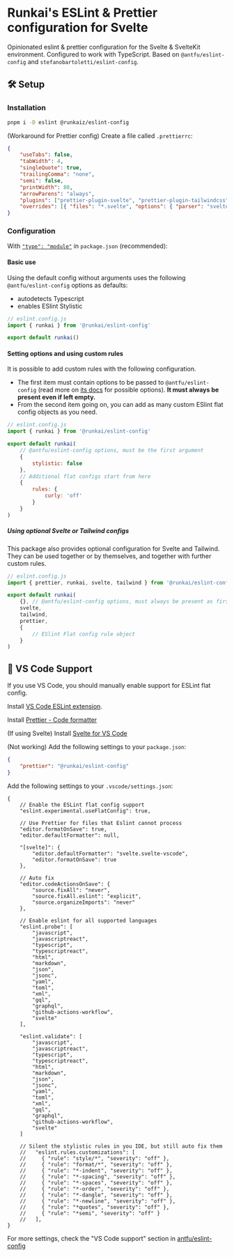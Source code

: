# Runkai's ESLint & Prettier configuration for Svelte

Opinionated eslint & prettier configuration for the Svelte & SvelteKit environment. Configured to work with TypeScript. Based on `@antfu/eslint-config` and `stefanobartoletti/eslint-config`.

## 🛠️ Setup

### Installation

```bash
pnpm i -D eslint @runkaiz/eslint-config
```

(Workaround for Prettier config) Create a file called `.prettierrc`:

```json
{
    "useTabs": false,
    "tabWidth": 4,
    "singleQuote": true,
    "trailingComma": "none",
    "semi": false,
    "printWidth": 80,
    "arrowParens": "always",
    "plugins": ["prettier-plugin-svelte", "prettier-plugin-tailwindcss"],
    "overrides": [{ "files": "*.svelte", "options": { "parser": "svelte" } }]
}
```

### Configuration

With [`"type": "module"`](https://nodejs.org/api/packages.html#type) in `package.json` (recommended):

#### Basic use

Using the default config without arguments uses the following `@antfu/eslint-config` options as defaults:

-   autodetects Typescript
-   enables ESlint Stylistic

```js
// eslint.config.js
import { runkai } from '@runkai/eslint-config'

export default runkai()
```

#### Setting options and using custom rules

It is possible to add custom rules with the following configuration.

-   The first item must contain options to be passed to `@antfu/eslint-config` (read more on [its docs](https://github.com/antfu/eslint-config) for possible options). **It must always be present even if left empty.**
-   From the second item going on, you can add as many custom ESlint flat config objects as you need.

```js
// eslint.config.js
import { runkai } from '@runkai/eslint-config'

export default runkai(
    // @antfu/eslint-config options, must be the first argument
    {
        stylistic: false
    },
    // Additional flat configs start from here
    {
        rules: {
            curly: 'off'
        }
    }
)
```

##### Using optional Svelte or Tailwind configs

This package also provides optional configuration for Svelte and Tailwind. They can be used together or by themselves, and together with further custom rules.

```js
// eslint.config.js
import { prettier, runkai, svelte, tailwind } from '@runkai/eslint-config'

export default runkai(
    {}, // @antfu/eslint-config options, must always be present as first item
    svelte,
    tailwind,
    prettier,
    {
        // ESlint Flat config rule object
    }
)
```

## 📝 VS Code Support

If you use VS Code, you should manually enable support for ESLint flat config.

Install [VS Code ESLint extension](https://marketplace.visualstudio.com/items?itemName=dbaeumer.vscode-eslint).

Install [Prettier - Code formatter](https://marketplace.visualstudio.com/items?itemName=esbenp.prettier-vscode)

(If using Svelte) Install [Svelte for VS Code](https://marketplace.visualstudio.com/items?itemName=svelte.svelte-vscode)

(Not working) Add the following settings to your `package.json`:

```json
{
    "prettier": "@runkai/eslint-config"
}
```

Add the following settings to your `.vscode/settings.json`:

```jsonc
{
    // Enable the ESLint flat config support
    "eslint.experimental.useFlatConfig": true,

    // Use Prettier for files that Eslint cannot process
    "editor.formatOnSave": true,
    "editor.defaultFormatter": null,

    "[svelte]": {
        "editor.defaultFormatter": "svelte.svelte-vscode",
        "editor.formatOnSave": true
    },

    // Auto fix
    "editor.codeActionsOnSave": {
        "source.fixAll": "never",
        "source.fixAll.eslint": "explicit",
        "source.organizeImports": "never"
    },

    // Enable eslint for all supported languages
    "eslint.probe": [
        "javascript",
        "javascriptreact",
        "typescript",
        "typescriptreact",
        "html",
        "markdown",
        "json",
        "jsonc",
        "yaml",
        "toml",
        "xml",
        "gql",
        "graphql",
        "github-actions-workflow",
        "svelte"
    ],

    "eslint.validate": [
        "javascript",
        "javascriptreact",
        "typescript",
        "typescriptreact",
        "html",
        "markdown",
        "json",
        "jsonc",
        "yaml",
        "toml",
        "xml",
        "gql",
        "graphql",
        "github-actions-workflow",
        "svelte"
    ]

    // Silent the stylistic rules in you IDE, but still auto fix them
    //   "eslint.rules.customizations": [
    //     { "rule": "style/*", "severity": "off" },
    //     { "rule": "format/*", "severity": "off" },
    //     { "rule": "*-indent", "severity": "off" },
    //     { "rule": "*-spacing", "severity": "off" },
    //     { "rule": "*-spaces", "severity": "off" },
    //     { "rule": "*-order", "severity": "off" },
    //     { "rule": "*-dangle", "severity": "off" },
    //     { "rule": "*-newline", "severity": "off" },
    //     { "rule": "*quotes", "severity": "off" },
    //     { "rule": "*semi", "severity": "off" }
    //   ],
}
```

For more settings, check the "VS Code support" section in [antfu/eslint-config](https://github.com/antfu/eslint-config#vs-code-support-auto-fix)
